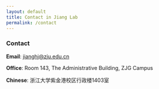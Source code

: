 ```yaml
---
layout: default
title: Contact in Jiang Lab
permalink: /contact
---
```

### Contact
**Email**: jianghj@zju.edu.cn

**Office**: Room 143, The Administrative Building, ZJG Campus

**Chinese**: 浙江大学紫金港校区行政楼1403室
